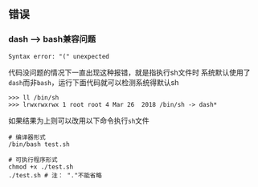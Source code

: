 ## 错误

### dash --> bash兼容问题

```shell
Syntax error: "(" unexpected
```

代码没问题的情况下一直出现这种报错，就是指执行sh文件时 系统默认使用了`dash`而非`bash`，运行下面代码就可以检测系统得默认sh

```shell
>>> ll /bin/sh
>>> lrwxrwxrwx 1 root root 4 Mar 26  2018 /bin/sh -> dash*
```

如果结果为上则可以改用以下命令执行`sh`文件

```shell
# 编译器形式
/bin/bash test.sh 

# 可执行程序形式
chmod +x ./test.sh
./test.sh # 注： "."不能省略
```

